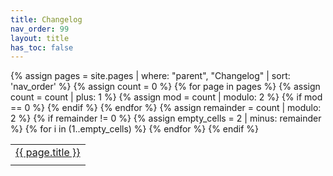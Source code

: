 ```yaml
---
title: Changelog
nav_order: 99
layout: title
has_toc: false
---
```


<table>
  <!-- <thead>
    <tr>
      <th></th>
      <th><em>Releases</em></th>
      <th></th>
    </tr>
  </thead> -->
  <tbody>
    {% assign pages = site.pages | where: "parent", "Changelog" | sort: 'nav_order' %}
    {% assign count = 0 %}
    <tr>
    {% for page in pages %}
      <td style="text-align:center;"><a href="{{ page.url }}">{{ page.title }}</a></td>
      {% assign count = count | plus: 1 %}
      {% assign mod = count | modulo: 2 %}
      {% if mod == 0 %}
        </tr><tr>
      {% endif %}
    {% endfor %}
    {% assign remainder = count | modulo: 2 %}
    {% if remainder != 0 %}
      {% assign empty_cells = 2 | minus: remainder %}
      {% for i in (1..empty_cells) %}
        <td></td>
      {% endfor %}
      </tr>
    {% endif %}
  </tbody>
</table>
